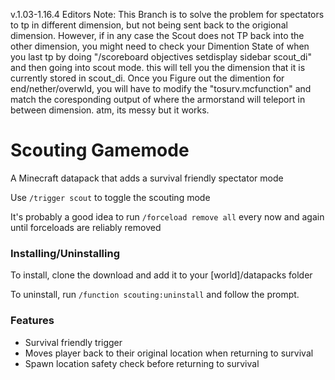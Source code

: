 v.1.03-1.16.4
Editors Note: This Branch is to solve the problem for spectators to tp in different dimension, but not being sent back to the origional dimension. However, if in any case the Scout does not TP back into the other dimension, you might need to check your Dimention State of when you last tp by doing "/scoreboard objectives setdisplay sidebar scout_di" and then going into scout mode. this will tell you the dimension that it is currently stored in scout_di. Once you Figure out the dimention for end/nether/overwld, you will have to modify the "tosurv.mcfunction" and match the coresponding output of where the armorstand will teleport in between dimension. atm, its messy but it works.

# Scouting Gamemode
A Minecraft datapack that adds a survival friendly spectator mode

Use `/trigger scout` to toggle the scouting mode

It's probably a good idea to run `/forceload remove all` every now and again until forceloads are reliably removed

### Installing/Uninstalling
To install, clone the download and add it to your [world]/datapacks folder

To uninstall, run `/function scouting:uninstall` and follow the prompt.
### Features
- Survival friendly trigger
- Moves player back to their original location when returning to survival
- Spawn location safety check before returning to survival

